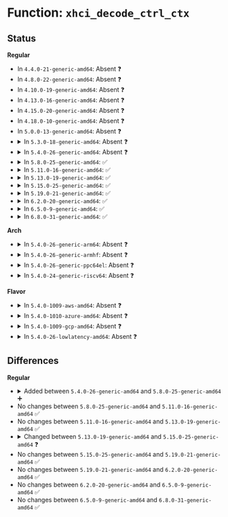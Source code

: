 # Function: <code>xhci_decode_ctrl_ctx</code>

## Status
<b>Regular</b>
<ul>
<li>
In <code>4.4.0-21-generic-amd64</code>: Absent ❓
</li>
<li>
In <code>4.8.0-22-generic-amd64</code>: Absent ❓
</li>
<li>
In <code>4.10.0-19-generic-amd64</code>: Absent ❓
</li>
<li>
In <code>4.13.0-16-generic-amd64</code>: Absent ❓
</li>
<li>
In <code>4.15.0-20-generic-amd64</code>: Absent ❓
</li>
<li>
In <code>4.18.0-10-generic-amd64</code>: Absent ❓
</li>
<li>
In <code>5.0.0-13-generic-amd64</code>: Absent ❓
</li>
<li>
<details>
<summary>In <code>5.3.0-18-generic-amd64</code>: Absent ❓</summary>

```json
{
  "name": "xhci_decode_ctrl_ctx",
  "collision_type": "Unique Static",
  "inline_type": "Full",
  "funcs": [
    {
      "addr": 18446744071587336997,
      "name": "xhci_decode_ctrl_ctx",
      "external": false,
      "loc": "drivers/usb/host/xhci.h:2420",
      "file": "drivers/usb/host/xhci-trace.c",
      "inline": "declared, inlined",
      "caller_inline": [
        "drivers/usb/host/xhci-trace.c:trace_raw_output_xhci_log_ctrl_ctx"
      ],
      "caller_func": []
    }
  ],
  "symbols": []
}
```
</details>
</li>
<li>
<details>
<summary>In <code>5.4.0-26-generic-amd64</code>: Absent ❓</summary>

```json
{
  "name": "xhci_decode_ctrl_ctx",
  "collision_type": "Unique Static",
  "inline_type": "Full",
  "funcs": [
    {
      "addr": 18446744071587538629,
      "name": "xhci_decode_ctrl_ctx",
      "external": false,
      "loc": "drivers/usb/host/xhci.h:2431",
      "file": "drivers/usb/host/xhci-trace.c",
      "inline": "declared, inlined",
      "caller_inline": [
        "drivers/usb/host/xhci-trace.c:trace_raw_output_xhci_log_ctrl_ctx"
      ],
      "caller_func": []
    }
  ],
  "symbols": []
}
```
</details>
</li>
<li>
<details>
<summary>In <code>5.8.0-25-generic-amd64</code>: ✅</summary>

```c
const char * xhci_decode_ctrl_ctx(long unsigned int drop, long unsigned int add)
```

```json
{
  "name": "xhci_decode_ctrl_ctx",
  "collision_type": "Unique Static",
  "inline_type": "No",
  "funcs": [
    {
      "addr": 18446744071588401104,
      "name": "xhci_decode_ctrl_ctx",
      "external": false,
      "loc": "drivers/usb/host/xhci.h:2434",
      "file": "drivers/usb/host/xhci-trace.c",
      "inline": "seen, unknown",
      "caller_inline": [],
      "caller_func": [
        "drivers/usb/host/xhci-trace.c:trace_raw_output_xhci_log_ctrl_ctx"
      ]
    }
  ],
  "symbols": [
    {
      "addr": 18446744071588401104,
      "name": "xhci_decode_ctrl_ctx",
      "section": ".text",
      "bind": "STB_LOCAL",
      "size": 382
    }
  ]
}
```
</details>
</li>
<li>
<details>
<summary>In <code>5.11.0-16-generic-amd64</code>: ✅</summary>

```c
const char * xhci_decode_ctrl_ctx(long unsigned int drop, long unsigned int add)
```

```json
{
  "name": "xhci_decode_ctrl_ctx",
  "collision_type": "Unique Static",
  "inline_type": "No",
  "funcs": [
    {
      "addr": 18446744071588431408,
      "name": "xhci_decode_ctrl_ctx",
      "external": false,
      "loc": "drivers/usb/host/xhci.h:2449",
      "file": "drivers/usb/host/xhci-trace.c",
      "inline": "seen, unknown",
      "caller_inline": [],
      "caller_func": [
        "drivers/usb/host/xhci-trace.c:trace_raw_output_xhci_log_ctrl_ctx"
      ]
    }
  ],
  "symbols": [
    {
      "addr": 18446744071588431408,
      "name": "xhci_decode_ctrl_ctx",
      "section": ".text",
      "bind": "STB_LOCAL",
      "size": 382
    }
  ]
}
```
</details>
</li>
<li>
<details>
<summary>In <code>5.13.0-19-generic-amd64</code>: ✅</summary>

```c
const char * xhci_decode_ctrl_ctx(long unsigned int drop, long unsigned int add)
```

```json
{
  "name": "xhci_decode_ctrl_ctx",
  "collision_type": "Unique Static",
  "inline_type": "No",
  "funcs": [
    {
      "addr": 18446744071588314944,
      "name": "xhci_decode_ctrl_ctx",
      "external": false,
      "loc": "drivers/usb/host/xhci.h:2455",
      "file": "drivers/usb/host/xhci-trace.c",
      "inline": "seen, unknown",
      "caller_inline": [],
      "caller_func": [
        "drivers/usb/host/xhci-trace.c:trace_raw_output_xhci_log_ctrl_ctx"
      ]
    }
  ],
  "symbols": [
    {
      "addr": 18446744071588314944,
      "name": "xhci_decode_ctrl_ctx",
      "section": ".text",
      "bind": "STB_LOCAL",
      "size": 393
    }
  ]
}
```
</details>
</li>
<li>
<details>
<summary>In <code>5.15.0-25-generic-amd64</code>: ✅</summary>

```c
const char * xhci_decode_ctrl_ctx(char * str, long unsigned int drop, long unsigned int add)
```

```json
{
  "name": "xhci_decode_ctrl_ctx",
  "collision_type": "Unique Static",
  "inline_type": "No",
  "funcs": [
    {
      "addr": 18446744071588972400,
      "name": "xhci_decode_ctrl_ctx",
      "external": false,
      "loc": "drivers/usb/host/xhci.h:2464",
      "file": "drivers/usb/host/xhci-trace.c",
      "inline": "seen, unknown",
      "caller_inline": [],
      "caller_func": [
        "drivers/usb/host/xhci-trace.c:trace_raw_output_xhci_log_ctrl_ctx"
      ]
    }
  ],
  "symbols": [
    {
      "addr": 18446744071588972400,
      "name": "xhci_decode_ctrl_ctx",
      "section": ".text",
      "bind": "STB_LOCAL",
      "size": 369
    }
  ]
}
```
</details>
</li>
<li>
<details>
<summary>In <code>5.19.0-21-generic-amd64</code>: ✅</summary>

```c
const char * xhci_decode_ctrl_ctx(char * str, long unsigned int drop, long unsigned int add)
```

```json
{
  "name": "xhci_decode_ctrl_ctx",
  "collision_type": "Unique Static",
  "inline_type": "No",
  "funcs": [
    {
      "addr": 18446744071590408832,
      "name": "xhci_decode_ctrl_ctx",
      "external": false,
      "loc": "drivers/usb/host/xhci.h:2491",
      "file": "drivers/usb/host/xhci-trace.c",
      "inline": "seen, unknown",
      "caller_inline": [],
      "caller_func": [
        "drivers/usb/host/xhci-trace.c:trace_raw_output_xhci_log_ctrl_ctx"
      ]
    }
  ],
  "symbols": [
    {
      "addr": 18446744071590408832,
      "name": "xhci_decode_ctrl_ctx",
      "section": ".text",
      "bind": "STB_LOCAL",
      "size": 388
    }
  ]
}
```
</details>
</li>
<li>
<details>
<summary>In <code>6.2.0-20-generic-amd64</code>: ✅</summary>

```c
const char * xhci_decode_ctrl_ctx(char * str, long unsigned int drop, long unsigned int add)
```

```json
{
  "name": "xhci_decode_ctrl_ctx",
  "collision_type": "Unique Static",
  "inline_type": "No",
  "funcs": [
    {
      "addr": 18446744071592045344,
      "name": "xhci_decode_ctrl_ctx",
      "external": false,
      "loc": "drivers/usb/host/xhci.h:2492",
      "file": "drivers/usb/host/xhci-trace.c",
      "inline": "seen, unknown",
      "caller_inline": [],
      "caller_func": [
        "drivers/usb/host/xhci-trace.c:trace_raw_output_xhci_log_ctrl_ctx"
      ]
    }
  ],
  "symbols": [
    {
      "addr": 18446744071592045344,
      "name": "xhci_decode_ctrl_ctx",
      "section": ".text",
      "bind": "STB_LOCAL",
      "size": 382
    }
  ]
}
```
</details>
</li>
<li>
<details>
<summary>In <code>6.5.0-9-generic-amd64</code>: ✅</summary>

```c
const char * xhci_decode_ctrl_ctx(char * str, long unsigned int drop, long unsigned int add)
```

```json
{
  "name": "xhci_decode_ctrl_ctx",
  "collision_type": "Unique Static",
  "inline_type": "No",
  "funcs": [
    {
      "addr": 18446744071592466656,
      "name": "xhci_decode_ctrl_ctx",
      "external": false,
      "loc": "drivers/usb/host/xhci.h:2502",
      "file": "drivers/usb/host/xhci-trace.c",
      "inline": "seen, unknown",
      "caller_inline": [],
      "caller_func": [
        "drivers/usb/host/xhci-trace.c:trace_raw_output_xhci_log_ctrl_ctx"
      ]
    }
  ],
  "symbols": [
    {
      "addr": 18446744071592466656,
      "name": "xhci_decode_ctrl_ctx",
      "section": ".text",
      "bind": "STB_LOCAL",
      "size": 382
    }
  ]
}
```
</details>
</li>
<li>
<details>
<summary>In <code>6.8.0-31-generic-amd64</code>: ✅</summary>

```c
const char * xhci_decode_ctrl_ctx(char * str, long unsigned int drop, long unsigned int add)
```

```json
{
  "name": "xhci_decode_ctrl_ctx",
  "collision_type": "Unique Static",
  "inline_type": "No",
  "funcs": [
    {
      "addr": 18446744071593210432,
      "name": "xhci_decode_ctrl_ctx",
      "external": false,
      "loc": "drivers/usb/host/xhci.h:2479",
      "file": "drivers/usb/host/xhci-trace.c",
      "inline": "seen, unknown",
      "caller_inline": [],
      "caller_func": [
        "drivers/usb/host/xhci-trace.c:trace_raw_output_xhci_log_ctrl_ctx"
      ]
    }
  ],
  "symbols": [
    {
      "addr": 18446744071593210432,
      "name": "xhci_decode_ctrl_ctx",
      "section": ".text",
      "bind": "STB_LOCAL",
      "size": 382
    }
  ]
}
```
</details>
</li>
</ul>
<b>Arch</b>
<ul>
<li>
<details>
<summary>In <code>5.4.0-26-generic-arm64</code>: Absent ❓</summary>

```json
{
  "name": "xhci_decode_ctrl_ctx",
  "collision_type": "Unique Static",
  "inline_type": "Full",
  "funcs": [
    {
      "addr": 18446603336500678128,
      "name": "xhci_decode_ctrl_ctx",
      "external": false,
      "loc": "drivers/usb/host/xhci.h:2431",
      "file": "drivers/usb/host/xhci-trace.c",
      "inline": "declared, inlined",
      "caller_inline": [
        "drivers/usb/host/xhci-trace.c:trace_raw_output_xhci_log_ctrl_ctx"
      ],
      "caller_func": []
    }
  ],
  "symbols": []
}
```
</details>
</li>
<li>
<details>
<summary>In <code>5.4.0-26-generic-armhf</code>: Absent ❓</summary>

```json
{
  "name": "xhci_decode_ctrl_ctx",
  "collision_type": "Unique Static",
  "inline_type": "Full",
  "funcs": [
    {
      "addr": 3233138108,
      "name": "xhci_decode_ctrl_ctx",
      "external": false,
      "loc": "drivers/usb/host/xhci.h:2431",
      "file": "drivers/usb/host/xhci-trace.c",
      "inline": "declared, inlined",
      "caller_inline": [
        "drivers/usb/host/xhci-trace.c:trace_raw_output_xhci_log_ctrl_ctx"
      ],
      "caller_func": []
    }
  ],
  "symbols": []
}
```
</details>
</li>
<li>
<details>
<summary>In <code>5.4.0-26-generic-ppc64el</code>: Absent ❓</summary>

```json
{
  "name": "xhci_decode_ctrl_ctx",
  "collision_type": "Unique Static",
  "inline_type": "Full",
  "funcs": [
    {
      "addr": 13835058055294110268,
      "name": "xhci_decode_ctrl_ctx",
      "external": false,
      "loc": "drivers/usb/host/xhci.h:2431",
      "file": "drivers/usb/host/xhci-trace.c",
      "inline": "declared, inlined",
      "caller_inline": [
        "drivers/usb/host/xhci-trace.c:trace_raw_output_xhci_log_ctrl_ctx"
      ],
      "caller_func": []
    }
  ],
  "symbols": []
}
```
</details>
</li>
<li>
<details>
<summary>In <code>5.4.0-24-generic-riscv64</code>: Absent ❓</summary>

```json
{
  "name": "xhci_decode_ctrl_ctx",
  "collision_type": "Unique Static",
  "inline_type": "Full",
  "funcs": [
    {
      "addr": 18446743936277539494,
      "name": "xhci_decode_ctrl_ctx",
      "external": false,
      "loc": "drivers/usb/host/xhci.h:2431",
      "file": "drivers/usb/host/xhci-trace.c",
      "inline": "declared, inlined",
      "caller_inline": [
        "drivers/usb/host/xhci-trace.c:trace_raw_output_xhci_log_ctrl_ctx"
      ],
      "caller_func": []
    }
  ],
  "symbols": []
}
```
</details>
</li>
</ul>
<b>Flavor</b>
<ul>
<li>
<details>
<summary>In <code>5.4.0-1009-aws-amd64</code>: Absent ❓</summary>

```json
{
  "name": "xhci_decode_ctrl_ctx",
  "collision_type": "Unique Static",
  "inline_type": "Full",
  "funcs": [
    {
      "addr": 18446744071587244661,
      "name": "xhci_decode_ctrl_ctx",
      "external": false,
      "loc": "drivers/usb/host/xhci.h:2431",
      "file": "drivers/usb/host/xhci-trace.c",
      "inline": "declared, inlined",
      "caller_inline": [
        "drivers/usb/host/xhci-trace.c:trace_raw_output_xhci_log_ctrl_ctx"
      ],
      "caller_func": []
    }
  ],
  "symbols": []
}
```
</details>
</li>
<li>
<details>
<summary>In <code>5.4.0-1010-azure-amd64</code>: Absent ❓</summary>

```json
{
  "name": "xhci_decode_ctrl_ctx",
  "collision_type": "Unique Static",
  "inline_type": "Full",
  "funcs": [
    {
      "addr": 18446744071587003413,
      "name": "xhci_decode_ctrl_ctx",
      "external": false,
      "loc": "drivers/usb/host/xhci.h:2431",
      "file": "drivers/usb/host/xhci-trace.c",
      "inline": "declared, inlined",
      "caller_inline": [
        "drivers/usb/host/xhci-trace.c:trace_raw_output_xhci_log_ctrl_ctx"
      ],
      "caller_func": []
    }
  ],
  "symbols": []
}
```
</details>
</li>
<li>
<details>
<summary>In <code>5.4.0-1009-gcp-amd64</code>: Absent ❓</summary>

```json
{
  "name": "xhci_decode_ctrl_ctx",
  "collision_type": "Unique Static",
  "inline_type": "Full",
  "funcs": [
    {
      "addr": 18446744071587493189,
      "name": "xhci_decode_ctrl_ctx",
      "external": false,
      "loc": "drivers/usb/host/xhci.h:2431",
      "file": "drivers/usb/host/xhci-trace.c",
      "inline": "declared, inlined",
      "caller_inline": [
        "drivers/usb/host/xhci-trace.c:trace_raw_output_xhci_log_ctrl_ctx"
      ],
      "caller_func": []
    }
  ],
  "symbols": []
}
```
</details>
</li>
<li>
<details>
<summary>In <code>5.4.0-26-lowlatency-amd64</code>: Absent ❓</summary>

```json
{
  "name": "xhci_decode_ctrl_ctx",
  "collision_type": "Unique Static",
  "inline_type": "Full",
  "funcs": [
    {
      "addr": 18446744071587600917,
      "name": "xhci_decode_ctrl_ctx",
      "external": false,
      "loc": "drivers/usb/host/xhci.h:2431",
      "file": "drivers/usb/host/xhci-trace.c",
      "inline": "declared, inlined",
      "caller_inline": [
        "drivers/usb/host/xhci-trace.c:trace_raw_output_xhci_log_ctrl_ctx"
      ],
      "caller_func": []
    }
  ],
  "symbols": []
}
```
</details>
</li>
</ul>

## Differences
<b>Regular</b>
<ul>
<li>
<details>
<summary>Added between <code>5.4.0-26-generic-amd64</code> and <code>5.8.0-25-generic-amd64</code> ➕</summary>

```c
const char * xhci_decode_ctrl_ctx(long unsigned int drop, long unsigned int add)
```
</details>
</li>
<li>
No changes between <code>5.8.0-25-generic-amd64</code> and <code>5.11.0-16-generic-amd64</code> ✅
</li>
<li>
No changes between <code>5.11.0-16-generic-amd64</code> and <code>5.13.0-19-generic-amd64</code> ✅
</li>
<li>
<details>
<summary>Changed between <code>5.13.0-19-generic-amd64</code> and <code>5.15.0-25-generic-amd64</code> ❓</summary>
<ul>
<li>
<b>Param added. </b>
<code>char * str</code>
</li>
<li>
<b>Param reordered. </b>
<code>drop, add</code> ➡️ <code>str, drop, add</code>
</li>
</ul>
</details>
</li>
<li>
No changes between <code>5.15.0-25-generic-amd64</code> and <code>5.19.0-21-generic-amd64</code> ✅
</li>
<li>
No changes between <code>5.19.0-21-generic-amd64</code> and <code>6.2.0-20-generic-amd64</code> ✅
</li>
<li>
No changes between <code>6.2.0-20-generic-amd64</code> and <code>6.5.0-9-generic-amd64</code> ✅
</li>
<li>
No changes between <code>6.5.0-9-generic-amd64</code> and <code>6.8.0-31-generic-amd64</code> ✅
</li>
</ul>
